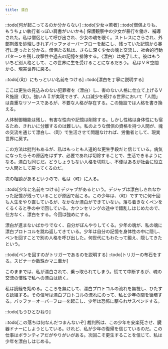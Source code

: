 ```yaml
---
title: 漂白
---
```


::todo[何が起こってるのか分からない]
::todo[少女→若者]
::todo[僧侶よりも、もうちょい執行者っぽい肩書がいいかも]
保護観察中の少女が暴行を働き、補導された。私は僧侶として呼び出され、少女の魂を覗く。ストレスにさらされ、外部刺激を処理しきれずバッファオーバーフローを起こし、残っていた記憶から暴行に走ったと分かる。僧侶たる私は、さらに深く少女の魂と交流し、社会的行動パターンを残し攻撃性や過去の記憶を排除する。〈漂白〉は完了した。彼はもういちど別人格として、この世界に生を受けることになるだろう。 私はＶＲ空間から、現実世界に戻る。

::todo[〈町〉にもっといい名前をつける]
::todo[漂白を丁寧に説明する]

ここは更生の見込みのない犯罪者を〈漂白〉し、害のない人格に仕立て上げるＶＲ施設〈町〉。強いＡＩが実現できず、人口減少を続ける世界において「人間」は貴重なリソースであるが、不要な人格が存在する。この施設では人格を書き換える。

人体制御機能は残し、有害な性向や記憶は削除する。しかし性格は身体性にも宿るため、きれいに分離するのは難しい。私のような僧侶の資格を持つ人間が、魂の交流を通じて漂白し、〈町〉で生活させて問題なければ、労働者として、現実世界に戻す。

この方法は批判もあるが、私はもっとも人道的な更生手段だと信じている。病気になったらその原因をはずす、必要であれば切除することで、生活できるようになる。漂白も同じだ。どうしょうもない人格を切除し、不便はあるが社会に役立つ人間として戻ってくるのだ。

次の相談があるというので、私は〈町〉に入る。

::todo[少年に名前をつける]
デジャブがあるという。デジャブは漂白しきれなかった記憶が残っていることが原因で起こる。この少年は、〈町〉ですでに何十回も人生をやり直しているが、なかなか漂白ができていない。落ち着きなくペンをくるくると手の中で回している。カウンセリングの途中で錯乱しはじめたので、仕方なく、漂白をする。今回は強めにする。

漂白が進まないばかりでなく、自分がぼんやりしてくる。少年の魂が、私の魂に漂白プロトコルを跳ね返してきている。少年は自分の記憶を身体性の中に隠し、ペンを回すことで別の人格を呼び出した。何世代にもわたって鍛え、隠してきたという。

::todo[ペンを回すのがトリガーであるのを説明する]
::todo[トリガーの布石をする。スピナーか数珠かマニ車か]

このままでは、私が漂白されて、乗っ取られてしまう。慌てて中断するが、魂の交流の慣性で私への漂白は続く。

私は読経を始める。こころを無にして、漂白プロトコルの流れを無視し、ひたすら読経する。その信号は漂白プロトコルの流れにのって、私と少年の間を循環する。バッファーオーバーフローを起こし、少年は恐怖に駆られサスペンドする。

::todo[もうひとひねり]

::todo[この落ちは何なんだつまんないぞ]
裁判所は、この少年を安楽死させ、臓器ドナーにしようとしている。けれど、私が少年の復帰を信じているのだ。この仕事はボランティアだがやりがいがある。次回こそ更生することを信じて、私は少年を漂白しはじめる。
